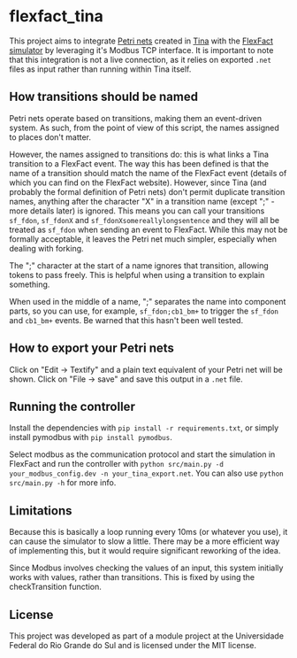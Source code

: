 # flexfact_tina

This project aims to integrate [Petri nets](https://en.wikipedia.org/wiki/Petri_net) created in [Tina](http://projects.laas.fr/tina) with the [FlexFact simulator](https://fgdes.tf.fau.de/flexfact.html) by leveraging it's Modbus TCP interface. It is important to note that this integration is not a live connection, as it relies on exported `.net` files as input rather than running within Tina itself.

## How transitions should be named

Petri nets operate based on transitions, making them an event-driven system. As such, from the point of view of this script, the names assigned to places don't matter.

However, the names assigned to transitions do: this is what links a Tina transition to a FlexFact event. The way this has been defined is that the name of a transition should match the name of the FlexFact event (details of which you can find on the FlexFact website). However, since Tina (and probably the formal definition of Petri nets) don't permit duplicate transition names, anything after the character "X" in a transition name (except ";" - more details later) is ignored. This means you can call your transitions `sf_fdon`, `sf_fdonX` and `sf_fdonXsomereallylongsentence` and they will all be treated as `sf_fdon` when sending an event to FlexFact. While this may not be formally acceptable, it leaves the Petri net much simpler, especially when dealing with forking.

The ";" character at the start of a name ignores that transition, allowing tokens to pass freely. This is helpful when using a transition to explain something.

When used in the middle of a name, ";" separates the name into component parts, so you can use, for example, `sf_fdon;cb1_bm+` to trigger the `sf_fdon` and `cb1_bm+` events. Be warned that this hasn't been well tested.

## How to export your Petri nets

Click on "Edit &rarr; Textify" and a plain text equivalent of your Petri net will be shown. Click on "File &rarr; save" and save this output in a `.net` file.

## Running the controller

Install the dependencies with `pip install -r requirements.txt`, or simply install pymodbus with `pip install pymodbus`.

Select modbus as the communication protocol and start the simulation in FlexFact and run the controller with `python src/main.py -d your_modbus_config.dev -n your_tina_export.net`. You can also use `python src/main.py -h` for more info.

## Limitations

Because this is basically a loop running every 10ms (or whatever you use), it can cause the simulator to slow a little. There may be a more efficient way of implementing this, but it would require significant reworking of the idea.

Since Modbus involves checking the values of an input, this system initially works with values, rather than transitions. This is fixed by using the checkTransition function.

## License

This project was developed as part of a module project at the Universidade Federal do Rio Grande do Sul and is licensed under the MIT license.
